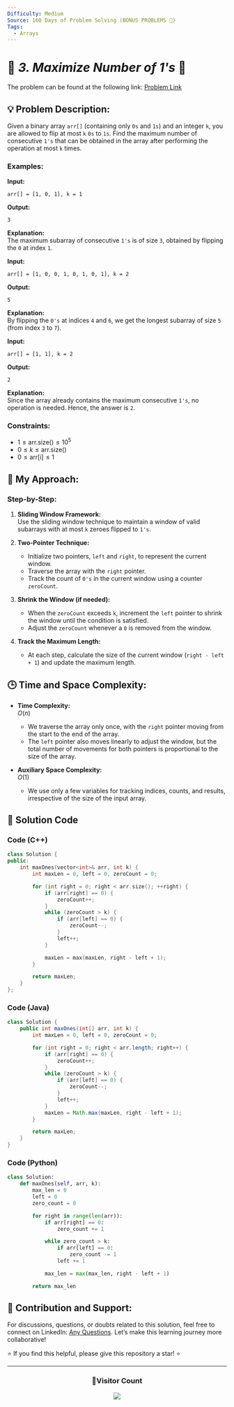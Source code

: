 ```yaml
---
Difficulty: Medium
Source: 160 Days of Problem Solving (BONUS PROBLEMS 🎁)
Tags:
  - Arrays
---
```


# 🚀 _3. Maximize Number of 1's_ 🧠

The problem can be found at the following link: [Problem Link](https://www.geeksforgeeks.org/batch/gfg-160-problems/track/array-bonus-problems/problem/maximize-number-of-1s0905)

## 💡 **Problem Description:**

Given a binary array `arr[]` (containing only `0s` and `1s`) and an integer `k`, you are allowed to flip at most `k` `0s` to `1s`. Find the maximum number of consecutive `1's` that can be obtained in the array after performing the operation at most `k` times.

### **Examples:**

**Input:**

```
arr[] = [1, 0, 1], k = 1
```

**Output:**

```
3
```

**Explanation:**  
The maximum subarray of consecutive `1's` is of size `3`, obtained by flipping the `0` at index `1`.

**Input:**

```
arr[] = [1, 0, 0, 1, 0, 1, 0, 1], k = 2
```

**Output:**

```
5
```

**Explanation:**  
By flipping the `0's` at indices `4` and `6`, we get the longest subarray of size `5` (from index `3` to `7`).

**Input:**

```
arr[] = [1, 1], k = 2
```

**Output:**

```
2
```

**Explanation:**  
Since the array already contains the maximum consecutive `1's`, no operation is needed. Hence, the answer is `2`.

### **Constraints:**

- $1 \leq \text{arr.size()} \leq 10^5$
- $0 \leq k \leq \text{arr.size()}$
- $0 \leq \text{arr[i]} \leq 1$

## 🎯 **My Approach:**

### Step-by-Step:

1. **Sliding Window Framework:**  
   Use the sliding window technique to maintain a window of valid subarrays with at most `k` zeroes flipped to `1's`.

2. **Two-Pointer Technique:**

   - Initialize two pointers, `left` and `right`, to represent the current window.
   - Traverse the array with the `right` pointer.
   - Track the count of `0's` in the current window using a counter `zeroCount`.

3. **Shrink the Window (if needed):**

   - When the `zeroCount` exceeds `k`, increment the `left` pointer to shrink the window until the condition is satisfied.
   - Adjust the `zeroCount` whenever a `0` is removed from the window.

4. **Track the Maximum Length:**
   - At each step, calculate the size of the current window (`right - left + 1`) and update the maximum length.

## 🕒 **Time and Space Complexity:**

- **Time Complexity:**  
  $O(n)$

  - We traverse the array only once, with the `right` pointer moving from the start to the end of the array.
  - The `left` pointer also moves linearly to adjust the window, but the total number of movements for both pointers is proportional to the size of the array.

- **Auxiliary Space Complexity:**  
  $O(1)$
  - We use only a few variables for tracking indices, counts, and results, irrespective of the size of the input array.

## 📝 **Solution Code**

### Code (C++)

```cpp
class Solution {
public:
    int maxOnes(vector<int>& arr, int k) {
        int maxLen = 0, left = 0, zeroCount = 0;

        for (int right = 0; right < arr.size(); ++right) {
            if (arr[right] == 0) {
                zeroCount++;
            }
            while (zeroCount > k) {
                if (arr[left] == 0) {
                    zeroCount--;
                }
                left++;
            }

            maxLen = max(maxLen, right - left + 1);
        }

        return maxLen;
    }
};
```

### Code (Java)

```java
class Solution {
    public int maxOnes(int[] arr, int k) {
        int maxLen = 0, left = 0, zeroCount = 0;

        for (int right = 0; right < arr.length; right++) {
            if (arr[right] == 0) {
                zeroCount++;
            }
            while (zeroCount > k) {
                if (arr[left] == 0) {
                    zeroCount--;
                }
                left++;
            }
            maxLen = Math.max(maxLen, right - left + 1);
        }

        return maxLen;
    }
}
```

### Code (Python)

```python
class Solution:
    def maxOnes(self, arr, k):
        max_len = 0
        left = 0
        zero_count = 0

        for right in range(len(arr)):
            if arr[right] == 0:
                zero_count += 1

            while zero_count > k:
                if arr[left] == 0:
                    zero_count -= 1
                left += 1

            max_len = max(max_len, right - left + 1)

        return max_len
```

## 🎯 Contribution and Support:

For discussions, questions, or doubts related to this solution, feel free to connect on LinkedIn: [Any Questions](https://www.linkedin.com/in/patel-hetkumar-sandipbhai-8b110525a/). Let’s make this learning journey more collaborative!

⭐ If you find this helpful, please give this repository a star! ⭐

---

<div align="center">
  <h3><b>📍Visitor Count</b></h3>
</div>

<p align="center">
  <img src="https://profile-counter.glitch.me/Hunterdii/count.svg" />
</p>
